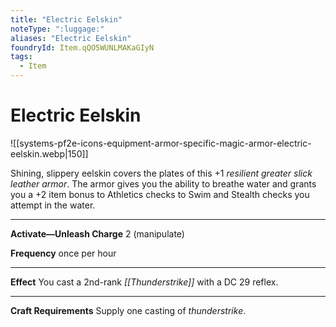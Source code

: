 ```yaml
---
title: "Electric Eelskin"
noteType: ":luggage:"
aliases: "Electric Eelskin"
foundryId: Item.qQO5WUNLMAKaGIyN
tags:
  - Item
---
```


# Electric Eelskin
![[systems-pf2e-icons-equipment-armor-specific-magic-armor-electric-eelskin.webp|150]]

Shining, slippery eelskin covers the plates of this +1 _resilient greater slick leather armor_. The armor gives you the ability to breathe water and grants you a +2 item bonus to Athletics checks to Swim and Stealth checks you attempt in the water.

* * *

**Activate—Unleash Charge** 2 (manipulate)

**Frequency** once per hour

* * *

**Effect** You cast a 2nd-rank _[[Thunderstrike]]_ with a DC 29 reflex.

* * *

**Craft Requirements** Supply one casting of _thunderstrike_.
